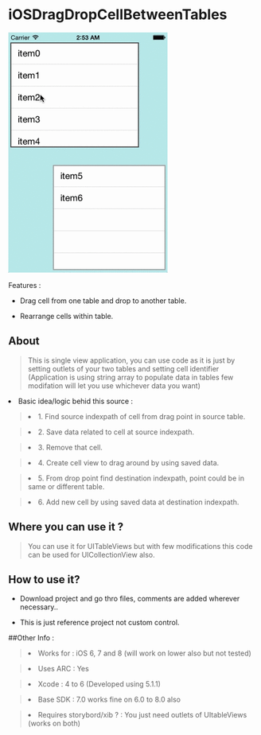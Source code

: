 iOSDragDropCellBetweenTables
============================

![      ](/iOSDragDropBetweenTables.gif "")


>
Features :
>
* Drag cell from one table and drop to another table.
>
* Rearrange cells within table.
>

## About 

>This is single view application, you can use code as it is just by setting outlets of your two tables and setting cell identifier (Application is using string array to populate data in tables few modifation will let you use whichever data you want)
<li>Basic idea/logic behid this source : </li>

><li>1. Find source indexpath of cell from drag point in source table.</li>

><li>2. Save data related to cell at source indexpath.</li>

><li>3. Remove that cell.</li>

><li>4. Create cell view to drag around by using saved data.</li>

><li>5. From drop point find destination indexpath, point could be in same or different table.</li>



><li>6. Add new cell by using saved data at destination indexpath.</li>


## Where you can use it ?

>You can use it for UITableViews but with few modifications this code can be used for UICollectionView also.


How to use it?
-------------

>

>
* Download project and go thro files, comments are added wherever necessary..

>
* This is just reference project not custom control.

##Other Info : 


><li>Works for : iOS 6, 7 and 8 (will work on lower also but not tested)</li>

><li>Uses ARC : Yes </li>

><li>Xcode : 4 to 6 (Developed using 5.1.1) </li>

><li>Base SDK : 7.0 works fine on 6.0 to 8.0 also </li>



><li> Requires storybord/xib ? : You just need outlets of UItableViews (works on both)</li>





